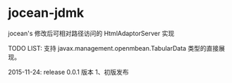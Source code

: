 jocean-jdmk
============

jocean's 修改后可相对路径访问的 HtmlAdaptorServer 实现

TODO LIST:
    支持 javax.management.openmbean.TabularData 类型的直接展现。
    
2015-11-24:  release 0.0.1 版本
    1、初版发布
    